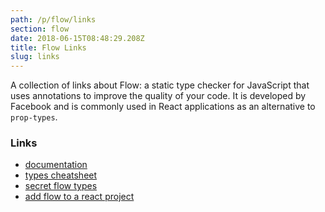 ```yaml
---
path: /p/flow/links
section: flow
date: 2018-06-15T08:48:29.208Z
title: Flow Links
slug: links
---
```


A collection of links about Flow:
a static type checker for JavaScript that uses annotations to improve the quality of your code.
It is developed by Facebook and is commonly used in React applications as an alternative
to `prop-types`.

### Links

* [documentation](https://flow.org/en/docs/)
* [types cheatsheet](https://www.saltycrane.com/flow-type-cheat-sheet/latest/)
* [secret flow types](https://medium.com/netscape/secret-flow-types-86b2ebb30951)
* [add flow to a react project](https://reactjs.org/docs/static-type-checking.html)